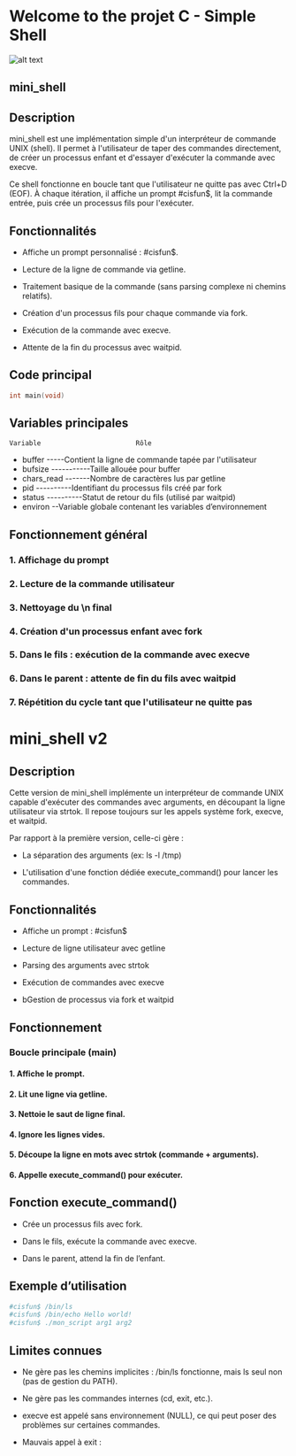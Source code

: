 # Welcome to the projet C - Simple Shell

![alt text](image.png)

## mini_shell
## Description
mini_shell est une implémentation simple d'un interpréteur de commande UNIX (shell). Il permet à l'utilisateur de taper des commandes directement, de créer un processus enfant et d'essayer d'exécuter la commande avec execve.

Ce shell fonctionne en boucle tant que l'utilisateur ne quitte pas avec Ctrl+D (EOF). À chaque itération, il affiche un prompt #cisfun$, lit la commande entrée, puis crée un processus fils pour l'exécuter.

## Fonctionnalités

- Affiche un prompt personnalisé : #cisfun$.

- Lecture de la ligne de commande via getline.

- Traitement basique de la commande (sans parsing complexe ni chemins relatifs).

- Création d'un processus fils pour chaque commande via fork.

- Exécution de la commande avec execve.

- Attente de la fin du processus avec waitpid.
## Code principal
```c
int main(void)
```
## Variables principales
```
Variable	 					Rôle
```
- buffer -----Contient la ligne de commande tapée par l'utilisateur
- bufsize -----------Taille allouée pour buffer
- chars_read -------Nombre de caractères lus par getline
- pid ----------Identifiant du processus fils créé par fork
- status ----------Statut de retour du fils (utilisé par waitpid)
- environ --Variable globale contenant les variables d’environnement

## Fonctionnement général

### 1. Affichage du prompt

### 2. Lecture de la commande utilisateur

### 3. Nettoyage du \n final

### 4. Création d'un processus enfant avec fork

### 5. Dans le fils : exécution de la commande avec execve

### 6. Dans le parent : attente de fin du fils avec waitpid

### 7. Répétition du cycle tant que l'utilisateur ne quitte pas

# mini_shell v2
## Description
Cette version de mini_shell implémente un interpréteur de commande UNIX capable d'exécuter des commandes avec arguments, en découpant la ligne utilisateur via strtok. Il repose toujours sur les appels système fork, execve, et waitpid.

Par rapport à la première version, celle-ci gère :

- La séparation des arguments (ex: ls -l /tmp)

- L'utilisation d'une fonction dédiée execute_command() pour lancer les commandes.

## Fonctionnalités

- Affiche un prompt : #cisfun$

- Lecture de ligne utilisateur avec getline

- Parsing des arguments avec strtok

- Exécution de commandes avec execve

- bGestion de processus via fork et waitpid
## Fonctionnement
### Boucle principale (main)
#### 1. Affiche le prompt.

#### 2. Lit une ligne via getline.

#### 3. Nettoie le saut de ligne final.

#### 4. Ignore les lignes vides.

#### 5. Découpe la ligne en mots avec strtok (commande + arguments).

#### 6. Appelle execute_command() pour exécuter.

## Fonction execute_command()
- Crée un processus fils avec fork.

- Dans le fils, exécute la commande avec execve.

- Dans le parent, attend la fin de l’enfant.
## Exemple d’utilisation
```bash
#cisfun$ /bin/ls
#cisfun$ /bin/echo Hello world!
#cisfun$ ./mon_script arg1 arg2
```
## Limites connues
- Ne gère pas les chemins implicites : /bin/ls fonctionne, mais ls seul non (pas de gestion du PATH).

- Ne gère pas les commandes internes (cd, exit, etc.).

- execve est appelé sans environnement (NULL), ce qui peut poser des problèmes sur certaines commandes.

- Mauvais appel à exit :







